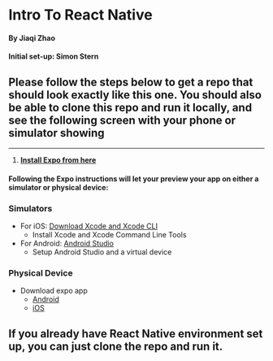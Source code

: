 # Intro To React Native
#### By Jiaqi Zhao
#### Initial set-up: Simon Stern

## Please follow the steps below to get a repo that should look exactly like this one. You should also be able to clone this repo and run it locally, and see the following screen  with your phone or simulator showing


---- 

1) **[Install Expo from here](https://docs.expo.io/versions/v35.0.0/get-started/installation/)**

#### **Following the Expo instructions will let your preview your app on either a simulator or physical device:** 

### Simulators
- For iOS: [Download Xcode and Xcode CLI](https://docs.expo.io/versions/latest/workflow/ios-simulator)
   - Install Xcode and Xcode Command Line Tools
- For Android: [Android Studio](https://docs.expo.io/versions/v35.0.0/workflow/android-studio-emulator/)
  - Setup Android Studio and a virtual device

### Physical Device
- Download expo app
  - [Android](https://play.google.com/store/apps/details?id=host.exp.exponent&hl=en_CA)
  - [iOS](https://apps.apple.com/app/apple-store/id982107779)
  
## If you already have React Native environment set up, you can just clone the repo and run it.
